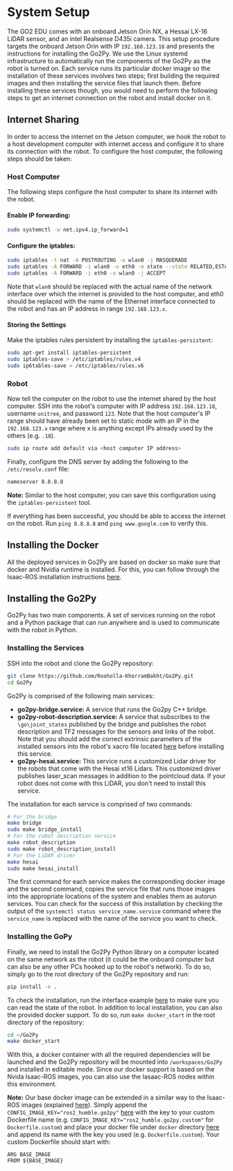 # System Setup

The GO2 EDU comes with an onboard Jetson Orin NX, a Hessai LX-16 LiDAR sensor, and an intel Realsense D435i camera. This setup procedure targets the onboard Jetson Orin with IP `192.168.123.18` and presents the instructions for installing the Go2Py. We use the Linux systemd infrastructure to automatically run the components of the Go2Py as the robot is turned on. Each service runs its particular docker image so the installation of these services involves two steps; first building the required images and then installing the service files that launch them. Before installing these services though, you would need to perform the following steps to get an internet connection on the robot and install docker on it. 

## Internet Sharing

In order to access the internet on the Jetson computer, we hook the robot to a host development computer with internet access and configure it to share its connection with the robot. To configure the host computer, the following steps should be taken:
### Host Computer
The following steps configure the host computer to share its internet with the robot.
#### Enable IP forwarding:

```bash
sudo systemctl -w net.ipv4.ip_forward=1
```
#### Configure the iptables:

```bash
sudo iptables -t nat -A POSTROUTING -o wlan0 -j MASQUERADE
sudo iptables -A FORWARD -i wlan0 -o eth0 -m state --state RELATED,ESTABLISHED -j ACCEPT
sudo iptables -A FORWARD -i eth0 -o wlan0 -j ACCEPT
```
Note that `wlan0` should be replaced with the actual name of the network interface over which the internet is provided to the host computer, and eth0 should be replaced with the name of the Ethernet interface connected to the robot and has an IP address in range `192.168.123.x`. 

#### Storing the Settings
Make the iptables rules persistent by installing the `iptables-persistent`:

```bash
sudo apt-get install iptables-persistent
sudo iptables-save > /etc/iptables/rules.v4
sudo ip6tables-save > /etc/iptables/rules.v6
```
### Robot
Now tell the computer on the robot to use the internet shared by the host computer. SSH into the robot's computer with IP address `192.168.123.18`, username `unitree`, and password `123`. Note that the host computer's IP range should have already been set to static mode with an IP in the `192.168.123.x` range where x is anything except IPs already used by the others (e.g. `.18`).

```bash
sudo ip route add default via <host computer IP address>
```

Finally, configure the DNS server by adding the following to the `/etc/resolv.conf` file:
```bash
nameserver 8.8.8.8
```
**Note:** Similar to the host computer, you can save this configuration using the `iptables-persistent` tool.

If everything has been successful, you should be able to access the internet on the robot. Run `ping 8.8.8.8` and `ping www.google.com` to verify this. 

## Installing the Docker
All the deployed services in Go2Py are based on docker so make sure that docker and Nvidia runtime is installed. For this, you can follow through the Isaac-ROS installation instructions [here](https://nvidia-isaac-ros.github.io/getting_started/hardware_setup/compute/jetson_storage.html).  

## Installing the Go2Py

Go2Py has two main components. A set of services running on the robot and a Python package that can run anywhere and is used to communicate with the robot in Python. 

### Installing the Services
SSH into the robot and clone the Go2Py repository:
```bash
git clone https://github.com/Rooholla-KhorramBakht/Go2Py.git
cd Go2Py
```
Go2Py is comprised of the following main services:
- **go2py-bridge.service:** A service that runs the Go2py C++ bridge.
- **go2py-robot-description.service:** A service that subscribes to the `\go\joint_states` published by the bridge and publishes the robot description and TF2 messages for the sensors and links of the robot. Note that you should add the correct extrinsic parameters of the installed sensors into the robot's xacro file located [here](../deploy/ros2_nodes/go2_description/xacro/robot.xacro) before installing this service. 
- **go2py-hesai.service:** This service runs a customized Lidar driver for the robots that come with the Hesai xt16 Lidars. This customized driver publishes laser_scan messages in addition to the pointcloud data. If your robot does not come with this LiDAR, you don't need to install this service.

The installation for each service is comprised of two commands:
```bash
# For the bridge
make bridge
sudo make bridge_install
# For the robot description service
make robot_description
sudo make robot_description_install
# For the LiDAR driver
make hesai
sudo make hesai_install
```
The first command for each service makes the corresponding docker image and the second command, copies the service file that runs those images into the appropriate locations of the system and enables them as autorun services. You can check for the success of this installation by checking the output of the `systemctl status service_name.service` command where the `service_name` is replaced with the name of the service you want to check. 

### Installing the GoPy 

Finally, we need to install the Go2Py Python library on a computer located on the same network as the robot (it could be the onboard computer but can also be any other PCs hooked up to the robot's network). To do so, simply go to the root directory of the Go2Py repository and run:
```bash
pip install -e .
```
To check the installation, run the interface example [here](../examples/00-robot-interface.ipynb) to make sure you can read the state of the robot. In addition to local installation, you can also the provided docker support. To do so, run `make docker_start` in the root directory of the repository:
```bash
cd ~/Go2Py
make docker_start
```

With this, a docker container with all the required dependencies will be launched and the Go2Py repository will be mounted into `/workspaces/Go2Py` and installed in editable mode. Since our docker support is based on the Nvida Isaac-ROS images, you can also use the Iasaac-ROS nodes within this environment.  

**Note:** Our base docker image can be extended in a similar way to the Isaac-ROS images (explained [here](https://nvidia-isaac-ros.github.io/repositories_and_packages/isaac_ros_common/index.html)). Simply append the `CONFIG_IMAGE_KEY="ros2_humble.go2py"` [here](../scripts/.isaac_ros_common-config) with the key to your custom Dockerfile name (e.g. `CONFIG_IMAGE_KEY="ros2_humble.go2py.custom"` for `Dockerfile.custom`) and place your docker file under `docker` directory [here](../docker) and append its name with the key you used (e.g. `Dockerfile.custom`). Your custom Dockerfile should start with:
```docker
ARG BASE_IMAGE
FROM ${BASE_IMAGE}
```
